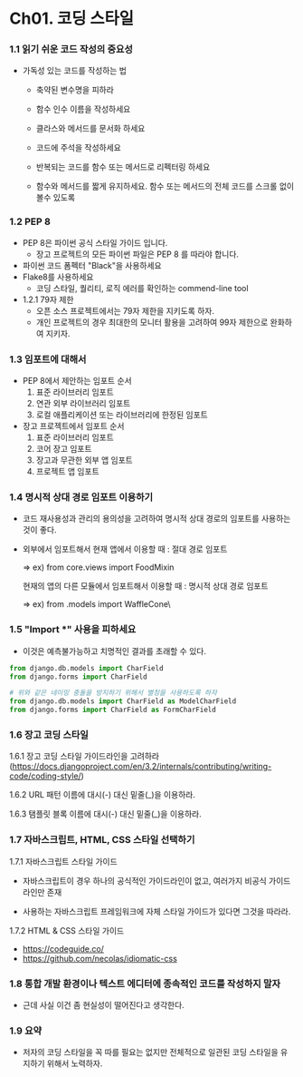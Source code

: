 # Ch01. 코딩 스타일



### 1.1 읽기 쉬운 코드 작성의 중요성

- 가독성 있는 코드를 작성하는 법

  - 축약된 변수명을 피하라

  - 함수 인수 이름을 작성하세요

  - 클라스와 메서드를 문서화 하세요

  - 코드에 주석을 작성하세요

  - 반복되는 코드를 함수 또는 메서드로 리펙터링 하세요

  - 함수와 메서드를 짧게 유지하세요. 함수 또는 메서드의 전체 코드를 스크롤 없이 볼수 있도록

    

### 1.2 PEP 8

- PEP 8은 파이썬 공식 스타일 가이드 입니다.
  - 장고 프로젝트의 모든 파이썬 파일은 PEP 8 를 따라야 합니다.
- 파이썬 코드 폼펙터 "Black"을 사용하세요
- Flake8를 사용하세요
  - 코딩 스타일, 퀄리티, 로직 에러를 확인하는 commend-line tool
- 1.2.1 79자 제한
  - 오픈 소스 프로젝트에서는 79자 제한을 지키도록 하자.
  - 개인 프로젝트의 경우 최대한의 모니터 활용을 고려하여 99자 제한으로 완화하여 지키자.



### 1.3 임포트에 대해서

- PEP 8에서 제안하는 임포트 순서
  1. 표준 라이브러리 임포트
  2. 연관 외부 라이브러리 임포트
  3. 로컬 애플리케이션 또는 라이브러리에 한정된 임포트
- 장고 프로젝트에서 임포트 순서
  1. 표준 라이브러리 임포트
  2. 코어 장고 임포트
  3. 장고과 무관한 외부 앱 임포트
  4. 프로젝트 앱 임포트



### 1.4 명시적 상대 경로 임포트 이용하기

- 코드 재사용성과 관리의 용의성을 고려하여 명시적 상대 경로의 임포트를 사용하는 것이 좋다.

- 외부에서 임포트해서 현재 앱에서 이용할 때 : 절대 경로 임포트

  ⇒ ex) from core.views import FoodMixin

  현재의 앱의 다른 모듈에서 임포트해서 이용할 때 : 명시적 상대 경로 임포트

  ⇒ ex) from .models import WaffleCone\



### 1.5 "Import *" 사용을 피하세요

- 이것은 예측불가능하고 치명적인 결과를 초래할 수 있다.

```python
from django.db.models import CharField
from django.forms import CharField

# 위와 같은 네이밍 충돌을 방지하기 위해서 별칭을 사용하도록 하자
from django.db.models import CharField as ModelCharField
from django.forms import CharField as FormCharField
```



### 1.6 장고 코딩 스타일

1.6.1 장고 코딩 스타일 가이드라인을 고려하라 (https://docs.djangoproject.com/en/3.2/internals/contributing/writing-code/coding-style/)

1.6.2 URL 패턴 이름에 대시(-) 대신 밑줄(_)을 이용하라.

1.6.3 탬플릿 블록 이름에 대시(-) 대신 밑줄(_)을 이용하라.



### 1.7 자바스크립트, HTML, CSS 스타일 선택하기

1.7.1 자바스크립트 스타일 가이드

- 자바스크립트이 경우 하나의 공식적인 가이드라인이 없고, 여러가지 비공식 가이드라인만 존재

- 사용하는 자바스크립트 프레임워크에 자체 스타일 가이드가 있다면 그것을 따라라.

1.7.2 HTML & CSS 스타일 가이드

- https://codeguide.co/
- https://github.com/necolas/idiomatic-css



### 1.8 통합 개발 환경이나 텍스트 에디터에 종속적인 코드를 작성하지 말자

- 근데 사실 이건 좀 현실성이 떨어진다고 생각한다.



### 1.9 요약

- 저자의 코딩 스타일을 꼭 따를 필요는 없지만 전체적으로 일관된 코딩 스타일을 유지하기 위해서 노력하자.